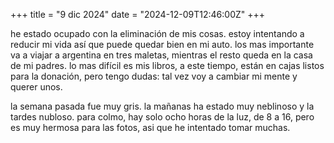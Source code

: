 +++
title = "9 dic 2024"
date = "2024-12-09T12:46:00Z"
+++

he estado ocupado con la eliminación de mis cosas. estoy intentando a reducir mi vida así que puede quedar bien en mi auto. los mas importante va a viajar a argentina en tres maletas, mientras el resto queda en la casa de mi padres. lo mas difícil es mis libros, a este tiempo, están en cajas listos para la donación, pero tengo dudas: tal vez voy a cambiar mi mente y querer unos.

la semana pasada fue muy gris. la mañanas ha estado muy neblinoso y la tardes nubloso. para colmo, hay solo ocho horas de la luz, de 8 a 16, pero es muy hermosa para las fotos, asi que he intentado tomar muchas.
